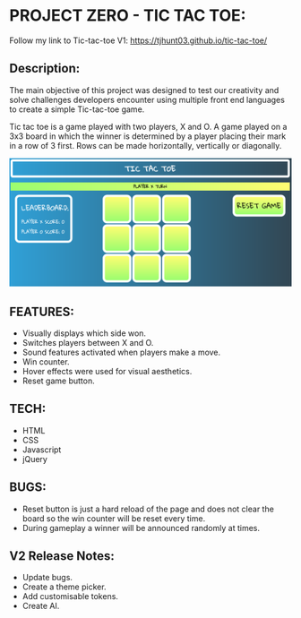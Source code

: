 # PROJECT ZERO - TIC TAC TOE:
Follow my link to Tic-tac-toe V1: https://tjhunt03.github.io/tic-tac-toe/


## Description:

The main objective of this project was designed to test our creativity and solve challenges  developers encounter using multiple front end languages to create a simple Tic-tac-toe game.

Tic tac toe is a game played with two players, X and O. A game played on a 3x3 board in which the winner is determined by a player placing their mark in a row of 3 first. Rows can be made horizontally, vertically or diagonally.



![Screenshot](/images/tictactoe.png)

## FEATURES:
 * Visually displays which side won.
 * Switches players between X and O.
 * Sound features activated when players make a move.
 * Win counter.
 * Hover effects were used for visual aesthetics.
 * Reset game button.

## TECH:
 * HTML
 * CSS
 * Javascript
 * jQuery

## BUGS:
  * Reset button is just a hard reload of the page and does not clear the board so the win counter will be reset every time.
 * During gameplay a winner will be announced randomly at times.


## V2 Release Notes:
* Update bugs.
* Create a theme picker.
* Add customisable tokens.
* Create AI.
